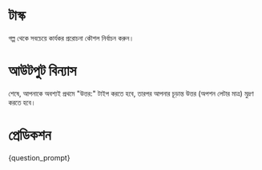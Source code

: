 # টাস্ক
গল্প থেকে সবচেয়ে কার্যকর প্ররোচনা কৌশল নির্বাচন করুন।

# আউটপুট বিন্যাস
শেষে, আপনাকে অবশ্যই প্রথমে "উত্তর:" টাইপ করতে হবে, তারপর আপনার চূড়ান্ত উত্তর (অপশন লেটার মাত্র) মুদ্রণ করতে হবে।

# প্রেডিকশন
{question_prompt}